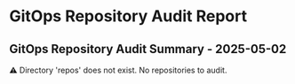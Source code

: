# GitOps Repository Audit Report

## GitOps Repository Audit Summary - 2025-05-02
⚠️ Directory 'repos' does not exist. No repositories to audit.
